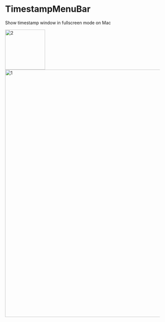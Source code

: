 # TimestampMenuBar
Show timestamp window in fullscreen mode on Mac

<img width="130" alt="2" src="https://user-images.githubusercontent.com/10512810/184575024-59286ef3-6b31-4ca5-bdad-a5c8a2b571df.png">
<img width="804" alt="1" src="https://user-images.githubusercontent.com/10512810/184575020-e73f2145-d042-4c77-88ff-ae7dfc3600ac.png">

